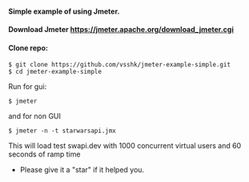 #### Simple example of using Jmeter.
#### Download Jmeter https://jmeter.apache.org/download_jmeter.cgi
#### Clone repo:
```
$ git clone https://github.com/vsshk/jmeter-example-simple.git
$ cd jmeter-example-simple
```
Run for gui:
```
$ jmeter
```
and for non GUI 
```
$ jmeter -n -t starwarsapi.jmx
```
This will load test swapi.dev with 1000 concurrent virtual users and 60 seconds of ramp time
* Please give it a "star" if it helped you.
